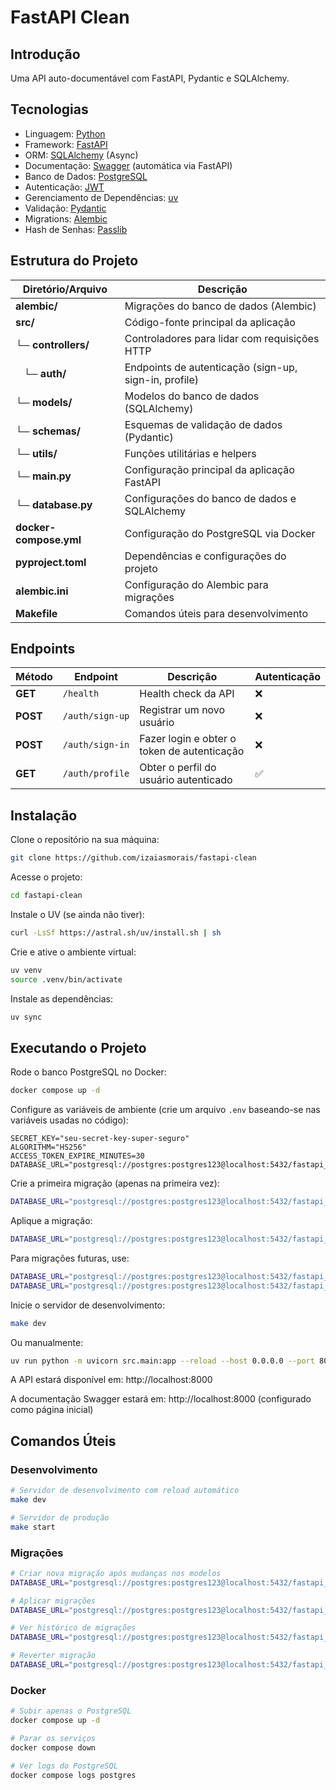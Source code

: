 # FastAPI Clean

## Introdução

Uma API auto-documentável com FastAPI, Pydantic e SQLAlchemy.

## Tecnologias

- Linguagem: [Python](https://www.python.org)
- Framework: [FastAPI](https://fastapi.tiangolo.com)
- ORM: [SQLAlchemy](https://sqlalchemy.org) (Async)
- Documentação: [Swagger](https://swagger.io/) (automática via FastAPI)
- Banco de Dados: [PostgreSQL](https://www.postgresql.org)
- Autenticação: [JWT](https://jwt.io)
- Gerenciamento de Dependências: [uv](https://docs.astral.sh/uv/)
- Validação: [Pydantic](https://pydantic.dev)
- Migrations: [Alembic](https://alembic.sqlalchemy.org/)
- Hash de Senhas: [Passlib](https://passlib.readthedocs.io)

## Estrutura do Projeto

| Diretório/Arquivo              | Descrição                                             |
| ------------------------------ | ----------------------------------------------------- |
| **alembic/**                   | Migrações do banco de dados (Alembic)                 |
| **src/**                       | Código-fonte principal da aplicação                   |
| └─ **controllers/**            | Controladores para lidar com requisições HTTP         |
| &nbsp;&nbsp;&nbsp;└─ **auth/** | Endpoints de autenticação (sign-up, sign-in, profile) |
| └─ **models/**                 | Modelos do banco de dados (SQLAlchemy)                |
| └─ **schemas/**                | Esquemas de validação de dados (Pydantic)             |
| └─ **utils/**                  | Funções utilitárias e helpers                         |
| └─ **main.py**                 | Configuração principal da aplicação FastAPI           |
| └─ **database.py**             | Configurações do banco de dados e SQLAlchemy          |
| **docker-compose.yml**         | Configuração do PostgreSQL via Docker                 |
| **pyproject.toml**             | Dependências e configurações do projeto               |
| **alembic.ini**                | Configuração do Alembic para migrações                |
| **Makefile**                   | Comandos úteis para desenvolvimento                   |

## Endpoints

| Método   | Endpoint        | Descrição                                   | Autenticação |
| -------- | --------------- | ------------------------------------------- | ------------ |
| **GET**  | `/health`       | Health check da API                         | ❌           |
| **POST** | `/auth/sign-up` | Registrar um novo usuário                   | ❌           |
| **POST** | `/auth/sign-in` | Fazer login e obter o token de autenticação | ❌           |
| **GET**  | `/auth/profile` | Obter o perfil do usuário autenticado       | ✅           |

## Instalação

Clone o repositório na sua máquina:

```bash
git clone https://github.com/izaiasmorais/fastapi-clean
```

Acesse o projeto:

```bash
cd fastapi-clean
```

Instale o UV (se ainda não tiver):

```bash
curl -LsSf https://astral.sh/uv/install.sh | sh
```

Crie e ative o ambiente virtual:

```bash
uv venv
source .venv/bin/activate
```

Instale as dependências:

```bash
uv sync
```

## Executando o Projeto

Rode o banco PostgreSQL no Docker:

```bash
docker compose up -d
```

Configure as variáveis de ambiente (crie um arquivo `.env` baseando-se nas variáveis usadas no código):

```env
SECRET_KEY="seu-secret-key-super-seguro"
ALGORITHM="HS256"
ACCESS_TOKEN_EXPIRE_MINUTES=30
DATABASE_URL="postgresql://postgres:postgres123@localhost:5432/fastapi_auth"
```

Crie a primeira migração (apenas na primeira vez):

```bash
DATABASE_URL="postgresql://postgres:postgres123@localhost:5432/fastapi_auth" uv run alembic revision --autogenerate -m "Initial migration"
```

Aplique a migração:

```bash
DATABASE_URL="postgresql://postgres:postgres123@localhost:5432/fastapi_auth" uv run alembic upgrade head
```

Para migrações futuras, use:

```bash
DATABASE_URL="postgresql://postgres:postgres123@localhost:5432/fastapi_auth" uv run alembic revision --autogenerate -m "Sua mensagem"
DATABASE_URL="postgresql://postgres:postgres123@localhost:5432/fastapi_auth" uv run alembic upgrade head
```

Inicie o servidor de desenvolvimento:

```bash
make dev
```

Ou manualmente:

```bash
uv run python -m uvicorn src.main:app --reload --host 0.0.0.0 --port 8000
```

A API estará disponível em: http://localhost:8000

A documentação Swagger estará em: http://localhost:8000 (configurado como página inicial)

## Comandos Úteis

### Desenvolvimento

```bash
# Servidor de desenvolvimento com reload automático
make dev

# Servidor de produção
make start
```

### Migrações

```bash
# Criar nova migração após mudanças nos modelos
DATABASE_URL="postgresql://postgres:postgres123@localhost:5432/fastapi_auth" uv run alembic revision --autogenerate -m "Sua mensagem"

# Aplicar migrações
DATABASE_URL="postgresql://postgres:postgres123@localhost:5432/fastapi_auth" uv run alembic upgrade head

# Ver histórico de migrações
DATABASE_URL="postgresql://postgres:postgres123@localhost:5432/fastapi_auth" uv run alembic history

# Reverter migração
DATABASE_URL="postgresql://postgres:postgres123@localhost:5432/fastapi_auth" uv run alembic downgrade -1
```

### Docker

```bash
# Subir apenas o PostgreSQL
docker compose up -d

# Parar os serviços
docker compose down

# Ver logs do PostgreSQL
docker compose logs postgres
```

